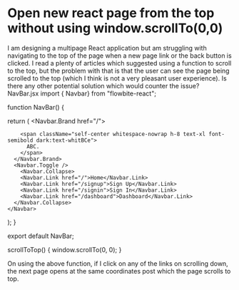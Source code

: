 
# Open new react page from the top without using window.scrollTo(0,0)

I am designing a multipage React application but am struggling with navigating to the top of the page when a  new page link or the back button is clicked. I read a plenty of articles which suggested using a function to scroll to the top, but the problem with that is that the user can see the page being scrolled to the top (which I think is not a very pleasant user experience).
Is there any other potential solution which would counter the issue?
NavBar.jsx
import { Navbar} from "flowbite-react";

function NavBar() {

  
  return (
    <Navbar fluid={true} className="fixed z-10 w-full bg-blue-900">
      <Navbar.Brand href="/">
        
        <span className="self-center whitespace-nowrap h-8 text-xl font-semibold dark:text-whitBCe">
          ABC.
        </span>
      </Navbar.Brand>
      <Navbar.Toggle />
        <Navbar.Collapse>
        <Navbar.Link href="/">Home</Navbar.Link>
        <Navbar.Link href="/signup">Sign Up</Navbar.Link>
        <Navbar.Link href="/signin">Sign In</Navbar.Link>
        <Navbar.Link href="/dashboard">Dashboard</Navbar.Link>
      </Navbar.Collapse>
    </Navbar>
  );
}

export default NavBar;


  scrollToTop() {
        window.scrollTo(0, 0);
    }

On using the above function, if I click on any of the links on scrolling down, the next page opens at the same coordinates post which the page scrolls to top.

        